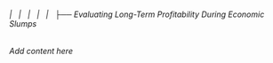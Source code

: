 ###### |   |   |   |   |   ├── Evaluating Long-Term Profitability During Economic Slumps

*Add content here*